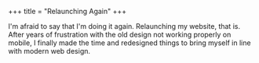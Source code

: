 +++
title = "Relaunching Again"
+++

I'm afraid to say that I'm doing it again. Relaunching my website, that is. After years of frustration with the old design not working properly on mobile, I finally made the time and redesigned things to bring myself in line with modern web design.
